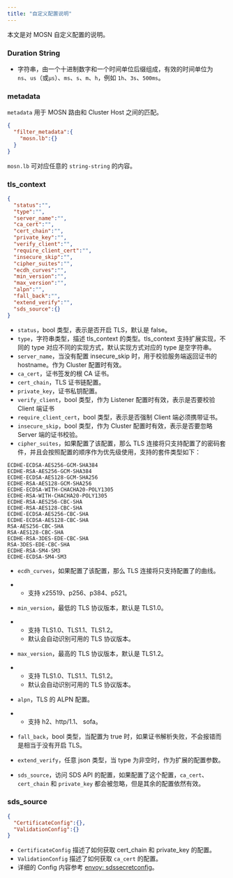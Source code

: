 ```yaml
---
title: "自定义配置说明"
---
```


本文是对 MOSN 自定义配置的说明。

### Duration String

- 字符串，由一个十进制数字和一个时间单位后缀组成，有效的时间单位为 `ns`、`us`（或`µs`）、`ms`、`s`、`m`、`h`，例如 `1h`、`3s`、`500ms`。

### metadata

`metadata` 用于 MOSN 路由和 Cluster Host 之间的匹配。

```json
{
  "filter_metadata":{
    "mosn.lb":{}
  }
}
```

`mosn.lb` 可对应任意的 `string-string` 的内容。

### tls_context

```json
{
  "status":"",
  "type":"",
  "server_name":"",
  "ca_cert":"",
  "cert_chain":"",
  "private_key":"",
  "verify_client":"",
  "require_client_cert":"",
  "insecure_skip":"",
  "cipher_suites":"",
  "ecdh_curves":"",
  "min_version":"",
  "max_version":"",
  "alpn":"",
  "fall_back":"",
  "extend_verify":"",
  "sds_source":{}
}
```

- `status`，bool 类型，表示是否开启 TLS，默认是 false。
- `type`，字符串类型，描述 tls_context 的类型。tls_context 支持扩展实现，不同的 type 对应不同的实现方式，默认实现方式对应的 type 是空字符串。
- `server_name`，当没有配置 insecure_skip 时，用于校验服务端返回证书的 hostname。作为 Cluster 配置时有效。
- `ca_cert`，证书签发的根 CA 证书。
- `cert_chain`，TLS 证书链配置。
- `private_key`，证书私钥配置。
- `verify_client`，bool 类型，作为 Listener 配置时有效，表示是否要校验 Client 端证书
- `require_client_cert`，bool 类型，表示是否强制 Client 端必须携带证书。
- `insecure_skip`，bool 类型，作为 Cluster 配置时有效，表示是否要忽略 Server 端的证书校验。
- `cipher_suites`，如果配置了该配置，那么 TLS 连接将只支持配置了的密码套件，并且会按照配置的顺序作为优先级使用，支持的套件类型如下：

```plain
ECDHE-ECDSA-AES256-GCM-SHA384
ECDHE-RSA-AES256-GCM-SHA384
ECDHE-ECDSA-AES128-GCM-SHA256
ECDHE-RSA-AES128-GCM-SHA256
ECDHE-ECDSA-WITH-CHACHA20-POLY1305
ECDHE-RSA-WITH-CHACHA20-POLY1305
ECDHE-RSA-AES256-CBC-SHA
ECDHE-RSA-AES128-CBC-SHA
ECDHE-ECDSA-AES256-CBC-SHA
ECDHE-ECDSA-AES128-CBC-SHA
RSA-AES256-CBC-SHA
RSA-AES128-CBC-SHA
ECDHE-RSA-3DES-EDE-CBC-SHA
RSA-3DES-EDE-CBC-SHA
ECDHE-RSA-SM4-SM3
ECDHE-ECDSA-SM4-SM3
```

- `ecdh_curves`，如果配置了该配置，那么 TLS 连接将只支持配置了的曲线。

- - 支持 x25519、p256、p384、p521。

- `min_version`，最低的 TLS 协议版本，默认是 TLS1.0。

- - 支持 TLS1.0、TLS1.1、TLS1.2。
  - 默认会自动识别可用的 TLS 协议版本。

- `max_version`，最高的 TLS 协议版本，默认是 TLS1.2。

- - 支持 TLS1.0、TLS1.1、TLS1.2。
  - 默认会自动识别可用的 TLS 协议版本。

- `alpn`，TLS 的 ALPN 配置。

- - 支持 h2、http/1.1、 sofa。

- `fall_back`，bool 类型，当配置为 true 时，如果证书解析失败，不会报错而是相当于没有开启 TLS。
- `extend_verify`，任意 json 类型，当 type 为非空时，作为扩展的配置参数。
- `sds_source`，访问 SDS API 的配置，如果配置了这个配置，`ca_cert`、`cert_chain` 和 `private_key` 都会被忽略，但是其余的配置依然有效。

### sds_source

```json
{
  "CertificateConfig":{},
  "ValidationConfig":{}
}
```

- `CertificateConfig` 描述了如何获取 cert_chain 和 private_key 的配置。
- `ValidationConfig` 描述了如何获取 `ca_cert` 的配置。
- 详细的 Config 内容参考 [envoy: sdssecretconfig](https://www.envoyproxy.io/docs/envoy/latest/api-v2/api/v2/auth/cert.proto#envoy-api-msg-auth-sdssecretconfig)。